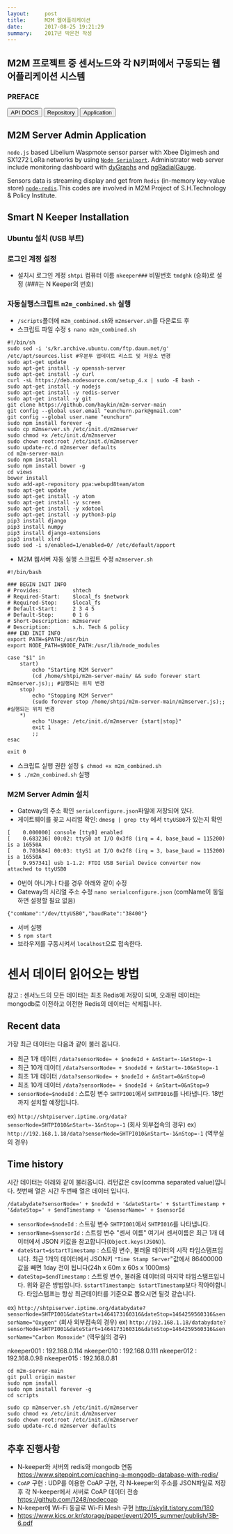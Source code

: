 ```yaml
---
layout:     post
title:      M2M 웹어플리케이션
date:       2017-08-25 19:21:29
summary:    2017년 박은천 작성
---
```

## M2M 프로젝트 중 센서노드와 각 N키퍼에서 구동되는 웹어플리케이션 시스템
### PREFACE

<button>API DOCS</button> <button>Repository</button> <button> Application</button>

## M2M Server Admin Application

`node.js` based Libelium Waspmote sensor parser with Xbee Digimesh and SX1272 LoRa networks by using [`Node Serialport`](https://github.com/voodootikigod/node-serialport).
Administrator web server include monitoring dashboard with [dyGraphs](https://https://github.com/danvk/dygraphs) and [ngRadialGauge](https://github.com/stherrienaspnet/ngRadialGauge).

Sensors data is streaming display and get from `Redis` (in-memory key-value store) [`node-redis`](https://github.com/NodeRedis/node_redis).This codes are involved in M2M Project of S.H.Technology & Policy Institute.

## Smart N Keeper Installation
### Ubuntu 설치 (USB 부트)

### 로그인 계정 설정
- 설치시 로그인 계정 `shtpi` 컴퓨터 이름 `nkeeper###` 비밀번호 `tmdghk` (승화)로 설정 (###는 N Keeper의 번호)

### 자동실행스크립트 `m2m_combined.sh` 실행
- `/scripts`폴더에 `m2m_combined.sh`와 `m2mserver.sh`를 다운로드 후
- 스크립트 파일 수정 `$ nano m2m_combined.sh`

```
#!/bin/sh
sudo sed -i 's/kr.archive.ubuntu.com/ftp.daum.net/g' /etc/apt/sources.list #우분투 업데이트 리스트 및 저장소 변경
sudo apt-get update
sudo apt-get install -y openssh-server
sudo apt-get install -y curl
curl -sL https://deb.nodesource.com/setup_4.x | sudo -E bash -
sudo apt-get install -y nodejs
sudo apt-get install -y redis-server
sudo apt-get install -y git
git clone https://github.com/haykin/m2m-server-main
git config --global user.email "eunchurn.park@gmail.com"
git config --global user.name "eunchurn"
sudo npm install forever -g
sudo cp m2mserver.sh /etc/init.d/m2mserver
sudo chmod +x /etc/init.d/m2mserver
sudo chown root:root /etc/init.d/m2mserver
sudo update-rc.d m2mserver defaults
cd m2m-server-main
sudo npm install
sudo npm install bower -g
cd views
bower install
sudo add-apt-repository ppa:webupd8team/atom
sudo apt-get update
sudo apt-get install -y atom
sudo apt-get install -y screen
sudo apt-get install -y xdotool
sudo apt-get install -y python3-pip
pip3 install django
pip3 install numpy
pip3 install django-extensions
pip3 install xlrd
sudo sed -i s/enabled=1/enabled=0/ /etc/default/apport
```
- M2M 웹서버 자동 실행 스크립트 수정 `m2mserver.sh`

```
#!/bin/bash

### BEGIN INIT INFO
# Provides:          shtech
# Required-Start:    $local_fs $network
# Required-Stop:     $local_fs
# Default-Start:     2 3 4 5
# Default-Stop:      0 1 6
# Short-Description: m2mserver
# Description:       s.h. Tech & policy
### END INIT INFO
export PATH=$PATH:/usr/bin
export NODE_PATH=$NODE_PATH:/usr/lib/node_modules

case "$1" in
    start)
        echo "Starting M2M Server"
        (cd /home/shtpi/m2m-server-main/ && sudo forever start m2mserver.js);; #실행되는 위치 변경
    stop)
        echo "Stopping M2M Server"
        (sudo forever stop /home/shtpi/m2m-server-main/m2mserver.js);; #실행되는 위치 변경
    *)
        echo "Usage: /etc/init.d/m2mserver {start|stop}"
        exit 1
        ;;
esac

exit 0

```
- 스크립트 실행 권한 설정 `$ chmod +x m2m_combined.sh`
- `$ ./m2m_combined.sh` 실행

### M2M Server Admin 설치
- Gateway의 주소 확인 `serialconfigure.json`파일에 저장되어 있다.
- 게이트웨이를 꽂고 시리얼 확인: `dmesg | grep tty` 에서 `ttyUSB0`가 있는지 확인
```
[    0.000000] console [tty0] enabled
[    0.683236] 00:02: ttyS0 at I/O 0x3f8 (irq = 4, base_baud = 115200) is a 16550A
[    0.703684] 00:03: ttyS1 at I/O 0x2f8 (irq = 3, base_baud = 115200) is a 16550A
[    9.957341] usb 1-1.2: FTDI USB Serial Device converter now attached to ttyUSB0
```
- 0번이 아니거나 다를 경우 아래와 같이 수정
- Gateway의 시리얼 주소 수정 `nano serialconfigure.json` (comName이 동일하면 설정할 필요 없음)
```
{"comName":"/dev/ttyUSB0","baudRate":"38400"}
```
- 서버 실행
- `$ npm start`
- 브라우저를 구동시켜서 `localhost`으로 접속한다.

# 센서 데이터 읽어오는 방법
참고 : 센서노드의 모든 데이터는 최초 Redis에 저장이 되며, 오래된 데이터는 mongodb로 이전하고 이전한 Redis의 데이터는 삭제됩니다. 

## Recent data
가장 최근 데이터는 다음과 같이 불러 옵니다.

- 최근 1개 데이터 `/data?sensorNode= + $nodeId + &nStart=-1&nStop=-1`
- 최근 10개 데이터 `/data?sensorNode= + $nodeId + &nStart=-10&nStop=-1`
- 최초 1개 데이터 `/data?sensorNode= + $nodeId + &nStart=0&nStop=0`
- 최초 10개 데이터 `/data?sensorNode= + $nodeId + &nStart=0&nStop=9`
- `sensorNode=$nodeId` : 스트링 변수 `SHTPI001`에서 `SHTPI016`를 나타냅니다. 18번까지 설치할 예정입니다.

ex) `http://shtpiserver.iptime.org/data?sensorNode=SHTPI010&nStart=-1&nStop=-1` (회사 외부접속의 경우)
ex) `http://192.168.1.18/data?sensorNode=SHTPI010&nStart=-1&nStop=-1` (역무실의 경우)


## Time history
시간 데이터는 아래와 같이 불러옵니다. 리턴값은 csv(comma separated value)입니다. 첫번째 열은 시간 두번째 열은 데이터 입니다.

`/databydate?sensorNode=' + $nodeId + '&dateStart=' + $startTimestamp + '&dateStop=' + $endTimestamp + '&sensorName=' + $sensorId`

- `sensorNode=$nodeId` : 스트링 변수 `SHTPI001`에서 `SHTPI016`를 나타냅니다.
- `sensorName=$sensorId` : 스트링 변수 "센서 이름" 여기서 센서이름은 최근 1개 데이터에서 JSON 키값을 참고합니다(`Object.keys(JSON)`).
- `dateStart=$startTimestamp` : 스트링 변수, 불러올 데이터의 시작 타임스탬프입니다. 최근 1개의 데이터에서 JSON키 `"Time Stamp Server`"값에서 86400000값을 빼면 1day 전이 됩니다(24h x 60m x 60s x 1000ms)
- `dateStop=$endTimestamp` : 스트링 변수, 불러올 데이터의 마지막 타임스탬프입니다. 위와 같은 방법입니다. `$startTimestamp는 $startTimestamp`보다 작아야합니다. 타임스탬프는 항상 최근데이터를 기준으로 뽑으시면 될것 같습니다.

ex) `http://shtpiserver.iptime.org/databydate?sensorNode=SHTPI001&dateStart=1464173160316&dateStop=1464259560316&sensorName="Oxygen"` (회사 외부접속의 경우)
ex) `http://192.168.1.18/databydate?sensorNode=SHTPI001&dateStart=1464173160316&dateStop=1464259560316&sensorName="Carbon Monoxide"` (역무실의 경우)

nkeeper001 : 192.168.0.114
nkeeper010 : 192.168.0.111
nkeeper012 : 192.168.0.98
nkeeper015 : 192.168.0.81

```
cd m2m-server-main
git pull origin master
sudo npm install
sudo npm install forever -g
cd scripts
```

```
sudo cp m2mserver.sh /etc/init.d/m2mserver
sudo chmod +x /etc/init.d/m2mserver
sudo chown root:root /etc/init.d/m2mserver
sudo update-rc.d m2mserver defaults
```


## 추후 진행사항
- N-keeper와 서버의 redis와 mongodb 연동 https://www.sitepoint.com/caching-a-mongodb-database-with-redis/
- `CoAP` 구현 : UDP를 이용한 CoAP 구현, 각 N-keeper의 주소를 JSON파일로 저장 후 각 N-keeper에서 서버로 CoAP 데이터 전송 https://github.com/1248/nodecoap
- N-keeper에 Wi-Fi 동글로 Wi-Fi Mesh 구현 http://skylit.tistory.com/180
- https://www.kics.or.kr/storage/paper/event/2015_summer/publish/3B-6.pdf